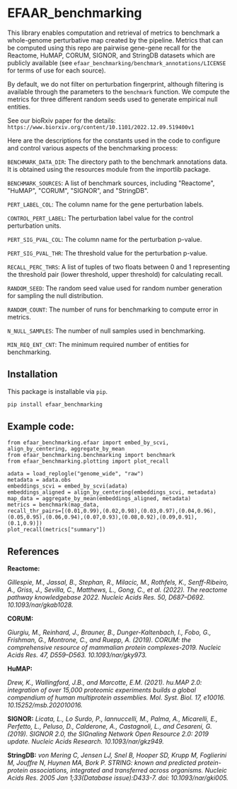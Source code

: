# EFAAR_benchmarking

This library enables computation and retrieval of metrics to benchmark a whole-genome perturbative map created by the pipeline.
Metrics that can be computed using this repo are pairwise gene-gene recall for the Reactome, HuMAP, CORUM, SIGNOR, and StringDB datasets which
are publicly available (see `efaar_benchmarking/benchmark_annotations/LICENSE` for terms of use for each source).

By default, we do not filter on perturbation fingerprint, although filtering is available through the parameters to the `benchmark` function.
We compute the metrics for three different random seeds used to generate empirical null entities.

See our bioRxiv paper for the details: `https://www.biorxiv.org/content/10.1101/2022.12.09.519400v1`

Here are the descriptions for the constants used in the code to configure and control various aspects of the benchmarking process:

`BENCHMARK_DATA_DIR`: The directory path to the benchmark annotations data. It is obtained using the resources module from the importlib package.

`BENCHMARK_SOURCES`: A list of benchmark sources, including "Reactome", "HuMAP", "CORUM", "SIGNOR", and "StringDB".

`PERT_LABEL_COL`: The column name for the gene perturbation labels.

`CONTROL_PERT_LABEL`: The perturbation label value for the control perturbation units.

`PERT_SIG_PVAL_COL`: The column name for the perturbation p-value.

`PERT_SIG_PVAL_THR`: The threshold value for the perturbation p-value.

`RECALL_PERC_THRS`: A list of tuples of two floats between 0 and 1 representing the threshold pair (lower threshold, upper threshold) for calculating recall.

`RANDOM_SEED`: The random seed value used for random number generation for sampling the null distribution.

`RANDOM_COUNT`: The number of runs for benchmarking to compute error in metrics.

`N_NULL_SAMPLES`: The number of null samples used in benchmarking.

`MIN_REQ_ENT_CNT`: The minimum required number of entities for benchmarking.

## Installation

This package is installable via `pip`.

```bash
pip install efaar_benchmarking
```

## Example code:

```from efaar_benchmarking.data_loading import load_replogle
from efaar_benchmarking.efaar import embed_by_scvi, align_by_centering, aggregate_by_mean
from efaar_benchmarking.benchmarking import benchmark
from efaar_benchmarking.plotting import plot_recall

adata = load_replogle("genome_wide", "raw")
metadata = adata.obs
embeddings_scvi = embed_by_scvi(adata)
embeddings_aligned = align_by_centering(embeddings_scvi, metadata)
map_data = aggregate_by_mean(embeddings_aligned, metadata)
metrics = benchmark(map_data, 
recall_thr_pairs=[(0.01,0.99),(0.02,0.98),(0.03,0.97),(0.04,0.96),(0.05,0.95),(0.06,0.94),(0.07,0.93),(0.08,0.92),(0.09,0.91),(0.1,0.9)])
plot_recall(metrics["summary"])
```

## References
**Reactome:**

_Gillespie, M., Jassal, B., Stephan, R., Milacic, M., Rothfels, K., Senff-Ribeiro, A., Griss, J., Sevilla, C., Matthews, L., Gong, C., et al. (2022). The reactome pathway knowledgebase 2022. Nucleic Acids Res. 50, D687–D692. 10.1093/nar/gkab1028._

**CORUM:**

_Giurgiu, M., Reinhard, J., Brauner, B., Dunger-Kaltenbach, I., Fobo, G., Frishman, G., Montrone, C., and Ruepp, A. (2019). CORUM: the comprehensive resource of mammalian protein complexes-2019. Nucleic Acids Res. 47, D559–D563. 10.1093/nar/gky973._

**HuMAP:**

_Drew, K., Wallingford, J.B., and Marcotte, E.M. (2021). hu.MAP 2.0: integration of over 15,000 proteomic experiments builds a global compendium of human multiprotein assemblies. Mol. Syst. Biol. 17, e10016. 10.15252/msb.202010016._

**SIGNOR:**
_Licata, L., Lo Surdo, P., Iannuccelli, M., Palma, A., Micarelli, E., Perfetto, L., Peluso, D., Calderone, A., Castagnoli, L., and Cesareni, G. (2019). SIGNOR 2.0, the SIGnaling Network Open Resource 2.0: 2019 update. Nucleic Acids Research. 10.1093/nar/gkz949._

**StringDB:**
_von Mering C, Jensen LJ, Snel B, Hooper SD, Krupp M, Foglierini M, Jouffre N, Huynen MA, Bork P. STRING: known and predicted protein-protein associations, integrated and transferred across organisms. Nucleic Acids Res. 2005 Jan 1;33(Database issue):D433-7. doi: 10.1093/nar/gki005._